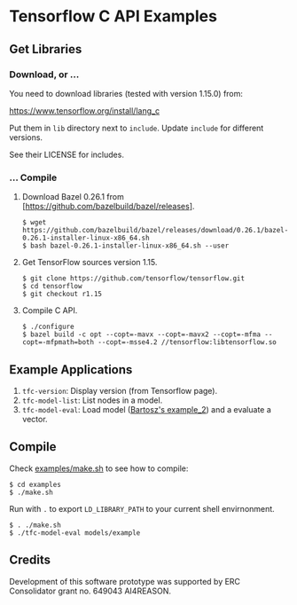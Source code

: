 # Tensorflow C API Examples

## Get Libraries ##

### Download, or ... ###

You need to download libraries (tested with version 1.15.0) from:

   https://www.tensorflow.org/install/lang_c

Put them in `lib` directory next to `include`.  Update `include` for different versions.

See their LICENSE for includes.

### ... Compile ###

1) Download Bazel 0.26.1 from [https://github.com/bazelbuild/bazel/releases].

   ```shell
   $ wget https://github.com/bazelbuild/bazel/releases/download/0.26.1/bazel-0.26.1-installer-linux-x86_64.sh
   $ bash bazel-0.26.1-installer-linux-x86_64.sh --user

   ```

2) Get TensorFlow sources version 1.15.


   ```shell
   $ git clone https://github.com/tensorflow/tensorflow.git
   $ cd tensorflow
   $ git checkout r1.15

   ```

3) Compile C API.

   ```shell
   $ ./configure
   $ bazel build -c opt --copt=-mavx --copt=-mavx2 --copt=-mfma --copt=-mfpmath=both --copt=-msse4.2 //tensorflow:libtensorflow.so
   ```

## Example Applications ##

1) `tfc-version`: Display version (from Tensorflow page).
2) `tfc-model-list`: List nodes in a model.
3) `tfc-model-eval`: Load model ([Bartosz's example_2](https://github.com/BartoszPiotrowski/tensorflow-save-in-python-load-in-cpp/tree/master/example_2)) and a evaluate a vector.

## Compile ##

Check [examples/make.sh](examples/make.sh) to see how to compile:

   ```shell
   $ cd examples
   $ ./make.sh
   ```

Run with `.` to export `LD_LIBRARY_PATH` to your current shell envirnonment.

   ```shell
   $ . ./make.sh
   $ ./tfc-model-eval models/example
   ```

## Credits ##

Development of this software prototype was supported by ERC Consolidator grant no. 649043 AI4REASON.

